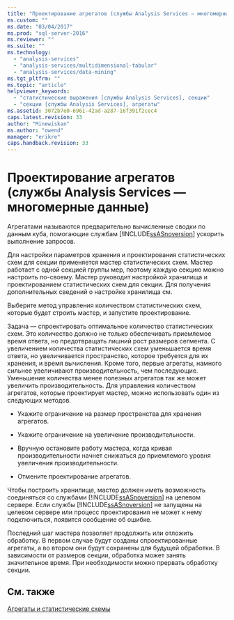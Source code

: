```yaml
---
title: "Проектирование агрегатов (службы Analysis Services — многомерные данные) | Microsoft Docs"
ms.custom: ""
ms.date: "03/04/2017"
ms.prod: "sql-server-2016"
ms.reviewer: ""
ms.suite: ""
ms.technology: 
  - "analysis-services"
  - "analysis-services/multidimensional-tabular"
  - "analysis-services/data-mining"
ms.tgt_pltfrm: ""
ms.topic: "article"
helpviewer_keywords: 
  - "статистические выражения [службы Analysis Services], секции"
  - "секции [службы Analysis Services], агрегаты"
ms.assetid: 3072b7e0-6961-42ad-a287-16f391f2cec4
caps.latest.revision: 33
author: "Minewiskan"
ms.author: "owend"
manager: "erikre"
caps.handback.revision: 33
---
```

# Проектирование агрегатов (службы Analysis Services — многомерные данные)
  Агрегатами называются предварительно вычисленные сводки по данным куба, помогающие службам [!INCLUDE[ssASnoversion](../../includes/ssasnoversion-md.md)] ускорить выполнение запросов.  
  
 Для настройки параметров хранения и проектирования статистических схем для секции применяется мастер статистических схем. Мастер работает с одной секцией группы мер, поэтому каждую секцию можно настроить по-своему. Мастер руководит настройкой хранилища и проектированием статистических схем для секции. Для получения дополнительных сведений о настройке хранилища см.  
  
 Выберите метод управления количеством статистических схем, которые будет строить мастер, и запустите проектирование.  
  
 Задача — спроектировать оптимальное количество статистических схем. Это количество должно не только обеспечивать приемлемое время ответа, но предотвращать лишний рост размеров сегмента. С увеличением количества статистических схем уменьшается время ответа, но увеличивается пространство, которое требуется для их хранения, и время вычисления. Кроме того, первые агрегаты, намного сильнее увеличивают производительность, чем последующие. Уменьшение количества менее полезных агрегатов так же может увеличить производительность. Для управления количеством агрегатов, которые проектирует мастер, можно использовать один из следующих методов.  
  
-   Укажите ограничение на размер пространства для хранения агрегатов.  
  
-   Укажите ограничение на увеличение производительности.  
  
-   Вручную остановите работу мастера, когда кривая производительности начнет снижаться до приемлемого уровня увеличения производительности.  
  
-   Отмените проектирование агрегатов.  
  
 Чтобы построить хранилище, мастер должен иметь возможность соединяться со службами [!INCLUDE[ssASnoversion](../../includes/ssasnoversion-md.md)] на целевом сервере. Если службы [!INCLUDE[ssASnoversion](../../includes/ssasnoversion-md.md)] не запущены на целевом сервере или процесс проектирования не может к нему подключиться, появится сообщение об ошибке.  
  
 Последний шаг мастера позволяет продолжить или отложить обработку. В первом случае будут созданы спроектированные агрегаты, а во втором они будут сохранены для будущей обработки. В зависимости от размеров секции, обработка может занять значительное время. При необходимости можно прервать обработку секции.  
  
## См. также  
 [Агрегаты и статистические схемы](../../analysis-services/multidimensional-models-olap-logical-cube-objects/aggregations-and-aggregation-designs.md)  
  
  